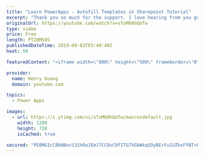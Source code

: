 ```yaml
---
title: "Learn PowerApps - Autofill Templates in Sharepoint Tutorial"
excerpt: "Thank you so much for the support. I love hearing from you guys and keeping in touch!  I show you how to make a PowerApp that auto-fills Microsoft Word templates!   Learn how to instantaneously create auto-filled Word Templates that save directly to your folder. You can use this technology for Contracts,"
originalUrl: https://youtube.com/watch?v=sToM68hQoTw
type: video
price: Free
length: PT20M58S
publishedDateTime: 2019-09-03T03:48:40Z
heat: 58

featuredContent: "<iframe width=\"800\" height=\"500\" frameborder=\"0\" src=\"https://www.youtube.com/embed/sToM68hQoTw\" allow=\"accelerometer; autoplay; encrypted-media; gyroscope; picture-in-picture\" allowfullscreen></iframe>"

provider:
  name: Henry Ouang
  domain: youtube.com

topics:
  - Power Apps

images:
  - url: https://i.ytimg.com/vi/sToM68hQoTw/maxresdefault.jpg
    width: 1280
    height: 720
    isCached: true

secured: "PE0MG1cCBbN8ocS31hOoJEmJ7CCQvC0fITGTVGbWkq5OyBErFu1UZhxFfBT+FR/cYMOrSFdb49mTkFVcNvrg3ij7EICiVw+u1CUnfajMc3DHvvyP4xEW0t3ckDKWUEY0GihX5nRFL0Ekx41vccDZ+aKw76U14vNGKSaPgpVeSX4rkpeLuXeDqH6WFdY5Oz+Q2lrZuQYzWp8Arrz68diJx1rqQ1qIVLdGjvCMiUQvHjehwgpIgx9EPWSSRS21++OmAxCkmPdzcv3NyiO/+0IgvLbK6bVQmcZChwfwSfK7j1Xs6AQQ5zO2sj/tffRe5O1LCVXHow4kws2p2yYVAJ4QinnkEeTdvjzywRFdU3JmuJokYvhUVNkFqeqfyCQq4XQSbMkUV7SAcvRF1+w819piYDjOmHFKjeEuBoXR6XoiX2E=;ErPe+g1ZaOWS5ml8iEFHig=="
---
```


